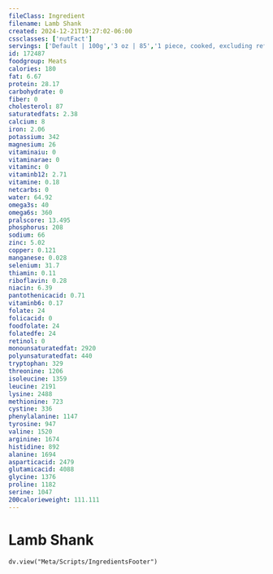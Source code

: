 ```yaml
---
fileClass: Ingredient
filename: Lamb Shank
created: 2024-12-21T19:27:02-06:00
cssclasses: ['nutFact']
servings: ['Default | 100g','3 oz | 85','1 piece, cooked, excluding refuse (yield from 1 lb raw meat with refuse) | 238']
id: 172487
foodgroup: Meats
calories: 180
fat: 6.67
protein: 28.17
carbohydrate: 0
fiber: 0
cholesterol: 87
saturatedfats: 2.38
calcium: 8
iron: 2.06
potassium: 342
magnesium: 26
vitaminaiu: 0
vitaminarae: 0
vitaminc: 0
vitaminb12: 2.71
vitamine: 0.18
netcarbs: 0
water: 64.92
omega3s: 40
omega6s: 360
pralscore: 13.495
phosphorus: 208
sodium: 66
zinc: 5.02
copper: 0.121
manganese: 0.028
selenium: 31.7
thiamin: 0.11
riboflavin: 0.28
niacin: 6.39
pantothenicacid: 0.71
vitaminb6: 0.17
folate: 24
folicacid: 0
foodfolate: 24
folatedfe: 24
retinol: 0
monounsaturatedfat: 2920
polyunsaturatedfat: 440
tryptophan: 329
threonine: 1206
isoleucine: 1359
leucine: 2191
lysine: 2488
methionine: 723
cystine: 336
phenylalanine: 1147
tyrosine: 947
valine: 1520
arginine: 1674
histidine: 892
alanine: 1694
asparticacid: 2479
glutamicacid: 4088
glycine: 1376
proline: 1182
serine: 1047
200calorieweight: 111.111
---
```


# Lamb Shank

```dataviewjs
dv.view("Meta/Scripts/IngredientsFooter")
```